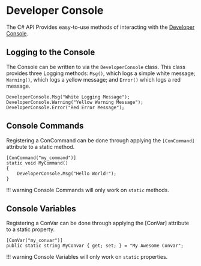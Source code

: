# Developer Console
The C# API Provides easy-to-use methods of interacting with the [Developer Console](https://developer.valvesoftware.com/wiki/Developer_console).

## Logging to the Console
The Console can be written to via the `DeveloperConsole` class. This class provides three Logging methods: `Msg()`, which logs a simple white message; `Warning()`, which logs a yellow message; and `Error()` which logs a red message.

```CSharp
DeveloperConsole.Msg("White Logging Message");
DeveloperConsole.Warning("Yellow Warning Message");
DeveloperConsole.Error("Red Error Message");
```

## Console Commands
Registering a ConCommand can be done through applying the `[ConCommand]` attribute to a static method.

```CSharp
[ConCommand("my_command")]
static void MyCommand()
{
    DeveloperConsole.Msg("Hello World!");
}
```

!!! warning
    Console Commands will only work on `static` methods.

## Console Variables
Registering a ConVar can be done through applying the [ConVar] attribute to a static property.

```CSharp
[ConVar("my_convar")]
public static string MyConvar { get; set; } = "My Awesome Convar";
```

!!! warning
    Console Variables will only work on `static` properties.